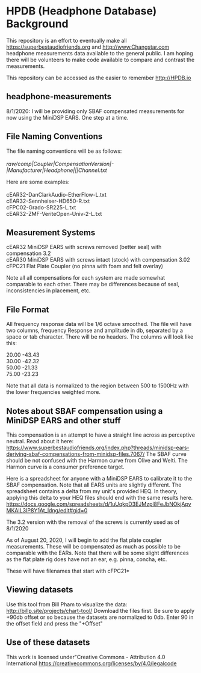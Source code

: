 # HPDB (Headphone Database) Background 

This repository is an effort to eventually make all https://superbestaudiofriends.org and http://www.Changstar.com headphone measurements data available to the general public. I am hoping there will be volunteers to make code available to compare and contrast the measurements.

This repository can be accessed as the easier to remember http://HPDB.io

## headphone-measurements

8/1/2020: I will be providing only SBAF compensated measurements for now using the MiniDSP EARS. One step at a time.


## File Naming Conventions

The file naming conventions will be as follows:<br><br>
<em>raw/comp|Coupler|CompensationVersion|-|Manufacturer|Headphone|<pad>|<sample>|Channel.txt</em><br>

Here are some examples:<br><br>
cEAR32-DanClarkAudio-EtherFlow-L.txt<br>
cEAR32-Sennheiser-HD650-R.txt            
cFPC02-Grado-SR225-L.txt    
cEAR32-ZMF-VeriteOpen-Univ-2-L.txt


## Measurement Systems

cEAR32 MiniDSP EARS with screws removed (better seal) with compensation 3.2<br>
cEAR30 MiniDSP EARS with screws intact (stock) with compensation 3.02<br>
cFPC21 Flat Plate Coupler (no pinna with foam and felt overlay)<br>

Note all all compensations for each system are made somewhat comparable to each other. There may be differences because of seal, inconsistencies in placement, etc.


## File Format

All frequency response data will be 1/6 octave smoothed. The file will have two columns, frequency Response and amplitude in db, separated by a space or tab character. There will be no headers. The columns will look like this:<br>

20.00   -43.43<br>
30.00   -42.32<br>
50.00   -21.33<br>
75.00   -23.23

Note that all data is normalized to the region between 500 to 1500Hz with the lower frequencies weighted more.

## Notes about SBAF compensation using a MiniDSP EARS and other stuff

This compensation is an attempt to have a straight line across as perceptive neutral. Read about it here:
https://www.superbestaudiofriends.org/index.php?threads/minidsp-ears-deriving-sbaf-compensations-from-minidsp-files.7067/
The SBAF curve should be not confused with the Harmon curve from Olive and Welti. The Harmon curve is a consumer preference target.

Here is a spreadsheet for anyone with a MiniDSP EARS to calibrate it to the SBAF compensation. 
Note that all EARS units are slightly different. The spreadsheet contains a delta from my unit's provided HEQ.
In theory, applying this delta to your HEQ files should end with the same results here.
https://docs.google.com/spreadsheets/d/1uUqkpD3EJMzpl8FeJbNOkjApvMKAIL3IP8Y1At_ldng/edit#gid=0

The 3.2 version with the removal of the screws is currently used as of 8/1/2020

As of August 20, 2020, I will begin to add the flat plate coupler measurements. These will be compensated as much
as possible to be comparable with the EARs. Note that there will be some slight differences as the flat plate
rig does have not an ear, e.g. pinna, concha, etc.

These will have filenames that start with cFPC21*


## Viewing datasets

Use this tool from Bill Pham to visualize the data: http://billp.site/projects/chart-tool/
Download the files first. Be sure to apply +90db offset or so because the datasets are normalized to 0db.
Enter 90 in the offset field and press the "+Offset"


## Use of these datasets

This work is licensed under"Creative Commons - Attribution 4.0 International
https://creativecommons.org/licenses/by/4.0/legalcode

